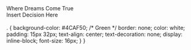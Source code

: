 <!DOCTYPE html>
<html>
<head>
Where Dreams Come True
<head>
<body>
<div id="insert">
Insert Decision Here
</div>
<div id="edit" contenteditable="true">
</div>
</body>

</html>
. {
    background-color: #4CAF50; /* Green */
    border: none;
    color: white;
    padding: 15px 32px;
    text-align: center;
    text-decoration: none;
    display: inline-block;
    font-size: 16px;
}
}
